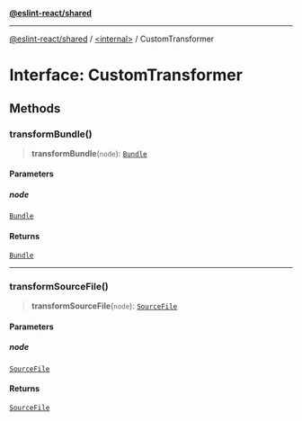 [**@eslint-react/shared**](../../README.md)

***

[@eslint-react/shared](../../README.md) / [\<internal\>](../README.md) / CustomTransformer

# Interface: CustomTransformer

## Methods

### transformBundle()

> **transformBundle**(`node`): [`Bundle`](Bundle.md)

#### Parameters

##### node

[`Bundle`](Bundle.md)

#### Returns

[`Bundle`](Bundle.md)

***

### transformSourceFile()

> **transformSourceFile**(`node`): [`SourceFile`](SourceFile.md)

#### Parameters

##### node

[`SourceFile`](SourceFile.md)

#### Returns

[`SourceFile`](SourceFile.md)
